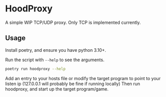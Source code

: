 # HoodProxy

A simple WIP TCP/UDP proxy. Only TCP is implemented currently.

## Usage

Install poetry, and ensure you have python 3.10+.

Run the script with `--help` to see the arguments.

```bash
poetry run hoodproxy --help
```

Add an entry to your hosts file or modify the target program to point to your listen ip (127.0.0.1 will probably be fine if running locally)
Then run hoodproxy, and start up the target program/game.